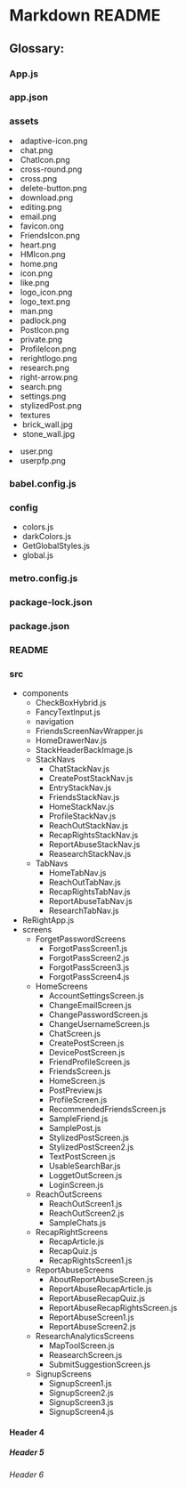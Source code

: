 <!DOCTYPE html>
<!DOCTYPE html>
<html>
   <body>
      <h1>Markdown README</h1>
      <h2> Glossary: </h2>
      <h3>App.js</h3>
      <h3>app.json</h3>
      <h3>assets</h3>
      <ui>
         <li> adaptive-icon.png </li>
         <li> chat.png </li>
         <li> ChatIcon.png </li>
         <li> cross-round.png </li>
         <li> cross.png </li>
         <li> delete-button.png </li>
         <li> download.png </li>
         <li> editing.png </li>
         <li> email.png </li>
         <li> favicon.ong </li>
         <li> FriendsIcon.png </li>
         <li> heart.png </li>
         <li> HMIcon.png </li>
         <li> home.png </li>
         <li> icon.png </li>
         <li> like.png </li>
         <li> logo_icon.png </li>
         <li> logo_text.png </li>
         <li> man.png </li>
         <li> padlock.png </li>
         <li> PostIcon.png </li>
         <li> private.png </li>
         <li> ProfileIcon.png </li>
         <li> rerightlogo.png </li>
         <li> research.png </li>
         <li> right-arrow.png </li>
         <li> search.png </li>
         <li> settings.png </li>
         <li> stylizedPost.png </li>
         <li>
            textures
            <ul>
               <li> brick_wall.jpg </li>
               <li> stone_wall.jpg </li>
            </ul>
         </li>
         <li> user.png </li>
         <li> userpfp.png </li>
      </ui>
      <h3>babel.config.js</h3>
      <h3>config</h3>
      <ul>
         <li> colors.js </li>
         <li> darkColors.js </li>
         <li> GetGlobalStyles.js </li>
         <li>global.js </li>
      </ul>
      <h3>metro.config.js</h3>
      <h3>package-lock.json</h3>
      <h3>package.json</h3>
      <h3>README</h3>
      <h3>src</h3>
      <ul>
         <li>
            components 
            <ul>
               <li>CheckBoxHybrid.js </li>
               <li>FancyTextInput.js </li>
               <li>navigation </li>
               <li>FriendsScreenNavWrapper.js </li>
               <li>HomeDrawerNav.js </li>
               <li>StackHeaderBackImage.js </li>
               <li>
                  StackNavs
                  <ul>
                     <li>ChatStackNav.js </li>
                     <li>CreatePostStackNav.js </li>
                     <li>EntryStackNav.js </li>
                     <li>FriendsStackNav.js </li>
                     <li>HomeStackNav.js </li>
                     <li>ProfileStackNav.js </li>
                     <li>ReachOutStackNav.js </li>
                     <li>RecapRightsStackNav.js </li>
                     <li>ReportAbuseStackNav.js </li>
                     <li>ReasearchStackNav.js </li>
                  </ul>
               </li>
               <li>
                  TabNavs
                  <ul>
                     <li>HomeTabNav.js </li>
                     <li>ReachOutTabNav.js </li>
                     <li>RecapRightsTabNav.js </li>
                     <li>ReportAbuseTabNav.js </li>
                     <li>ResearchTabNav.js </li>
                  </ul>
               </li>
            </ul>
         </li>
         <li>ReRightApp.js
         <li>
            screens
            <ul>
               <li>
                  ForgetPasswordScreens 
                  <ul>
                     <li>ForgotPassScreen1.js </li>
                     <li>ForgotPassScreen2.js </li>
                     <li>ForgotPassScreen3.js </li>
                     <li>ForgotPassScreen4.js </li>
                  </ul>
               </li>
               <li>
                  HomeScreens
                  <ul>
                     <li>AccountSettingsScreen.js </li>
                     <li>ChangeEmailScreen.js </li>
                     <li>ChangePasswordScreen.js </li>
                     <li>ChangeUsernameScreen.js </li>
                     <li>ChatScreen.js </li>
                     <li>CreatePostScreen.js </li>
                     <li>DevicePostScreen.js </li>
                     <li>FriendProfileScreen.js </li>
                     <li>FriendsScreen.js </li>
                     <li>HomeScreen.js </li>
                     <li>PostPreview.js </li>
                     <li>ProfileScreen.js </li>
                     <li>RecommendedFriendsScreen.js </li>
                     <li>SampleFriend.js </li>
                     <li>SamplePost.js </li>
                     <li>StylizedPostScreen.js </li>
                     <li>StylizedPostScreen2.js </li>
                     <li>TextPostScreen.js </li>
                     <li>UsableSearchBar.js </li>
                     <li>LoggetOutScreen.js </li>
                     <li>LoginScreen.js </li>
                  </ul>
               </li>
               <li>
                  ReachOutScreens
                  <ul>
                     <li>ReachOutScreen1.js </li>
                     <li>ReachOutScreen2.js </li>
                     <li>SampleChats.js </li>
                  </ul>
               </li>
               <li>
                  RecapRightScreens
                  <ul>
                     <li>RecapArticle.js </li>
                     <li>RecapQuiz.js </li>
                     <li>RecapRightsScreen1.js </li>
                  </ul>
               </li>
               <li>
                  ReportAbuseScreens 
                  <ul>
                     <li>AboutReportAbuseScreen.js
                     <li>ReportAbuseRecapArticle.js
                     <li>ReportAbuseRecapQuiz.js
                     <li>ReportAbuseRecapRightsScreen.js
                     <li>ReportAbuseScreen1.js
                     <li>ReportAbuseScreen2.js
                  </ul>
               </li>
               <li>
                  ResearchAnalyticsScreens
                  <ul>
                     <li>MapToolScreen.js
                     <li>ReasearchScreen.js
                     <li>SubmitSuggestionScreen.js
                  </ul>
               </li>
               <li>
                  SignupScreens
                  <ul>
                     <li>SignupScreen1.js
                     <li>SignupScreen2.js
                     <li>SignupScreen3.js
                     <li>SignupScreen4.js
                  </ul>
               </li>
            </ul>
      </ul>
      <h4>Header 4</h4>
      <h5>Header 5</h5>
      <h6>Header 6</h6>
   </body>
</html>
